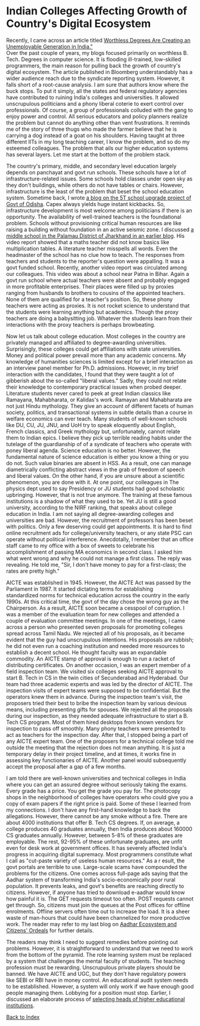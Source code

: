 # Indian Colleges Affecting Growth of Country's Digital Ecosystem 

Recently, I came across an article titled
[Worthless Degrees Are Creating an Unemployable Generation in India."](https://www.bloomberg.com/news/articles/2023-04-17/india-s-worthless-college-degrees-undercut-world-s-fastest-growing-major-economy#xj4y7vzkg)  
Over the past couple of years, my blogs focused primarily on worthless B. Tech. Degrees in computer science. It is flooding ill-trained, 
low-skilled programmers, the main reason for pulling back the growth of country's digital ecosystem. The article published in
Bloomberg understandably has a wider audience reach due to the syndicate reporting system. However, it falls short of a root-cause analysis. 
I am sure that authors know where the buck stops. To put it simply, all the states and federal regulatory agencies have contributed to ruining 
India's colleges and universities. It allowed unscrupulous politicians and a phony liberal coterie to exert control over professionals. Of course,
a group of professionals colluded with the gang to enjoy power and control. All serious educators and policy planners realize the 
problem but cannot do anything other than vent frustrations. It reminds me of the story of three thugs who made the farmer believe that
he is carrying a dog instead of a goat on his shoulders. Having taught at three different IITs in my long teaching career, I know the problem, 
and so do my esteemed colleagues. The problem that ails our higher education systems has several layers. Let me start at the bottom of the 
problem stack. 

The country's primary, middle, and secondary level education largely depends on panchayat and govt run schools. These schools have
a lot of infrastructure-related issues. Some schools hold classes under open sky as they don't buildings, while others do not have tables or chairs.
However, infrastructure is the least of the problem that beset the school education system. Sometime back, I wrote [a blog on the 5T school 
upgrade project of Govt of Odisha](./OdishaSchools.md). Capex always yields huge instant kickbacks. So, infrastructure development is 
most welcome among politicians if there is an opportunity. The availability of well-trained teachers is the foundational problem. Schools 
without provisioning critical human resources are like raising a building without foundation in an active seismic zone. I discussed
[a middle school in the Palamau District of Jharkhand in an earlier blog](./stateOfSchoolEducation.md). His video report showed that a maths 
teacher did not know basics like multiplication tables. A literature teacher misspells all words. Even the headmaster of the school has no 
clue how to teach. The responses from teachers and students to the reporter's question were appalling. It was a govt funded school. Recently, another 
video report was circulated among our colleagues. This video was about a school near Patna in Bihar. Again a govt run school 
where actual teachers were absent and probably engaged in more profitable enterprises. Their places were filled up by proxies ranging from 
husbands to brothers to cousins of the appointed teachers. None of them are qualified for a teacher's position. So, these phony teachers
were acting as proxies. It is not rocket science to understand that the students were learning anything but academics. Though the proxy teachers
are doing a babysitting job. Whatever the students learn from their interactions with the proxy teachers is perhaps browbeating. 

Now let us talk about college education. Most colleges in the country are privately managed and affiliated to degree-awarding universities. 
Surprisingly, these colleges could get affiliations with state universities. Money and political power prevail more than any academic concerns.
My knowledge of humanities sciences is limited except for a brief interaction as an interview panel member for Ph.D. admissions. However, in 
my brief interaction with the candidates, I found that they were taught a lot of gibberish about the so-called "liberal values."  Sadly, they
could not relate their knowledge to contemporary practical issues when probed deeper. Literature students never cared to peek at great Indian
classics like Ramayana, Mahabharata, or Kalidas's work. Ramayan and Mahabharata are not just Hindu mythology. They give an account of different facets of 
human society, politics, and transactional systems in subtle details than a course in welfare economics can ever teach.
Many students of well-known schools like DU, CU, JU, JNU, and UoH try to speak eloquently about English, French classics, and Greek mythology 
but, unfortunately, cannot relate them to Indian epics. I believe they pick up terrible reading habits under the tutelage of the guardianship of
of a syndicate of teachers who operate with poney liberal agenda. Science education is no better. However, the fundamental 
nature of science education is either you know a thing or you do not. Such value binaries are absent in HSS. As
a result, one can manage diametrically conflicting abstract views in the grab of freedom of speech and liberal values. On the other hand, if 
you are unsure about a scientific phenomenon, you are done with it. At one point, our colleagues in
The physics dept used to say Presidency or JU students had good scholastic upbringing. However, that is not true anymore. The training at 
these famous institutions is a shadow of what they used to be. Yet JU is still a good university, according to the NIRF ranking, that speaks about 
college education in India. I am not saying all degree-awarding colleges and universities are bad. However, the recruitment of professors has 
been beset with politics. Only a few deserving could get appointments. It is hard to find online recruitment ads for
college/university teachers, or any state PSC can operate without political interference. Anecdotally, I remember that an office
staff came to my office with a box of sweets to celebrate his accomplishment of passing MA economics in second class. I asked him what went 
wrong and why he could not manage a first class. The reply was revealing. He told me, "Sir, I don't have money to pay for a first-class; the 
rates are pretty high."

AICTE was established in 1945. However, the AICTE Act was passed by the Parliament in 1987. It started dictating terms for establishing  
standardized norms for technical education across the country in the early 1990s. At this critical time, the govt of the day chose the wrong guy
as the Chairperson. As a result, AICTE soon became a cesspool of corruption. I was a member of the evaluation team for new colleges and attended a 
couple of evaluation committee meetings. In one of the meetings, I came across a person who presented seven proposals for promoting colleges spread 
across Tamil Nadu. We rejected all of his proposals, as it became evident that the guy had unscrupulous intentions. His proposals are 
rubbish; he did not even run a coaching institution and needed more resources to establish a decent school. He thought faculty was an 
expandable commodity. An AICTE stamp of approval is enough to run a racket of distributing certificates. On another occasion, I was an expert 
member of a field inspection team. We visited six colleges seeking AICTE approval to start B. Tech in CS in the twin cities of Secunderabad and 
Hyderabad. Our team had three academic experts and was led by the director of AICTE. The inspection visits of expert teams were supposed to be 
confidential. But the operators knew them in advance. During the inspection team's visit, the proposers tried their
best to bribe the inspection team by various devious means, including presenting gifts for spouses. We rejected all the proposals during 
our inspection, as they needed adequate infrastructure to start a B. Tech CS program. Most of them hired desktops from known 
vendors for inspection to pass off smoothly. Many phony teachers were presented to act as teachers for the inspection day. After that, I stopped
being a part of any AICTE expert team. One of the proposers for a technical college told me outside the meeting that the rejection does not
mean anything. It is just a temporary delay in their project timeline, and at times, it works fine in assessing key functionaries of
AICTE. Another panel would subsequently accept the proposal after a gap of a few months. 

I am told there are well-known universities and technical colleges in India where you can get an assured degree without seriously taking 
the exams. Every grade has a price. You get the grade you pay for. The photocopy shops in the neighborhood of colleges have operators who could 
give you a copy of exam papers if the right price is paid. Some of these I learned from my connections. I don't have any first-hand knowledge to back
the allegations. However, there cannot be any smoke without a fire. There are about 4000 institutions that offer B. Tech CS degrees. If, on
average, a college produces 40 graduates annually, then India produces about 160000 CS graduates annually. However, between 5-8% of these graduates
are employable. The rest, 92-95% of these unfortunate graduates, are unfit even for desk work at government offices. It has severely affected India's
progress in acquiring digital supremacy. Most programmers constitute what I call as "cut-paste variety of useless human resources." As a r
esult, the govt portals are terrible to use. Large-scale scams have compounded the problems for the citizens. One comes across full-page ads
saying that the Aadhar system of transforming India's socio-economically poor rural population. It prevents leaks, and govt's benefits are 
reaching directly to citizens. However, if anyone has tried to download e-aadhar would know how painful it is. The GET requests timeout too often.
POST requests cannot get through. So, citizens must join the queues at the Post offices for offline enrolments. Offline servers often time out to 
increase the load. It is a sheer waste of man-hours that could have been channelized for more productive work. The reader may refer to my last blog
on [Aadhar Ecosystem and Citizens' Ordeals](./AadharUpdate.md) for further details.  

The readers may think I need to suggest remedies before pointing out problems. However, it is straightforward to understand that we need to work from the 
bottom of the pyramid. The rote learning system must be replaced by a system that challenges the mental faculty of students. The teaching profession must 
be rewarding. Unscrupulous private players should be banned. We have AICTE and UGC, but they don't have regulatory powers like SEBI or RBI have
in money control. An educational audit system needs to be established. However, a system will only work if we have enough good people managing 
them. Lobbying for a position must stop. Earlier, I discussed an elaborate process of [selecting heads of higher educational institutions](./universityChiefExecutive.md).


[Back to Index](../index.md)
